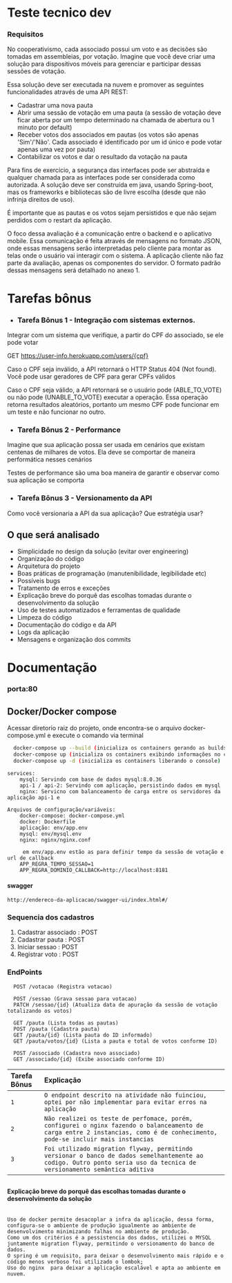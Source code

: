 
# Teste tecnico dev

### Requisitos
No cooperativismo, cada associado possui um voto e as decisões são tomadas em assembleias, por votação. Imagine que você deve criar uma solução para dispositivos móveis para gerenciar e participar dessas sessões de votação.  

Essa solução deve ser executada na nuvem e promover as seguintes funcionalidades através de uma API REST: 

 
* Cadastrar uma nova pauta 
* Abrir uma sessão de votação em uma pauta (a sessão de votação deve ficar aberta por um tempo determinado na chamada de abertura ou 1 minuto por default) 
* Receber votos dos associados em pautas (os votos são apenas 'Sim'/'Não'. Cada associado é identificado por um id único e pode votar apenas uma vez por pauta) 
* Contabilizar os votos e dar o resultado da votação na pauta 

 

Para fins de exercício, a segurança das interfaces pode ser abstraída e qualquer chamada para as interfaces pode ser considerada como autorizada. A solução deve ser construída em java, usando Spring-boot, mas os frameworks e bibliotecas são de livre escolha (desde que não infrinja direitos de uso). 

 

É importante que as pautas e os votos sejam persistidos e que não sejam perdidos com o restart da aplicação. 

 

O foco dessa avaliação é a comunicação entre o backend e o aplicativo mobile. Essa comunicação é feita através de mensagens no formato JSON, onde essas mensagens serão interpretadas pelo cliente para montar as telas onde o usuário vai interagir com o sistema. A aplicação cliente não faz parte da avaliação, apenas os componentes do servidor. O formato padrão dessas mensagens será detalhado no anexo 1. 

 

# Tarefas bônus 

* ### Tarefa Bônus 1 - Integração com sistemas externos. 
Integrar com um sistema que verifique, a partir do CPF do associado, se ele pode votar 

GET https://user-info.herokuapp.com/users/{cpf} 

Caso o CPF seja inválido, a API retornará o HTTP Status 404 (Not found). Você pode usar geradores de CPF para gerar CPFs válidos 

Caso o CPF seja válido, a API retornará se o usuário pode (ABLE_TO_VOTE) ou não pode (UNABLE_TO_VOTE) executar a operação. Essa operação retorna resultados aleatórios, portanto um mesmo CPF pode funcionar em um teste e não funcionar no outro. 


* ### Tarefa Bônus 2 - Performance 

Imagine que sua aplicação possa ser usada em cenários que existam centenas de milhares de votos. Ela deve se comportar de maneira performática nesses cenários 

Testes de performance são uma boa maneira de garantir e observar como sua aplicação se comporta 

* ### Tarefa Bônus 3 - Versionamento da API 

Como você versionaria a API da sua aplicação? Que estratégia usar? 

## O que será analisado 
* Simplicidade no design da solução (evitar over engineering) 
* Organização do código 
* Arquitetura do projeto 
* Boas práticas de programação (manutenibilidade, legibilidade etc) 
* Possíveis bugs 
* Tratamento de erros e exceções 
* Explicação breve do porquê das escolhas tomadas durante o desenvolvimento da solução 
* Uso de testes automatizados e ferramentas de qualidade 
* Limpeza do código 
* Documentação do código e da API 
* Logs da aplicação 
* Mensagens e organização dos commits 



# 
# Documentação

### porta:80

## Docker/Docker compose

Acessar diretorio raiz do projeto, onde encontra-se o arquivo docker-compose.yml  e execute o comando via terminal 
``` bash
  docker-compose up --build (inicializa os containers gerando as builds)
  docker-compose up (inicializa os containers exibindo informações no console)
  docker-compose up -d (inicializa os containers liberando o console)
```

```
services:
    mysql: Servindo com base de dados mysql:8.0.36
    api-1 / api-2: Servindo com aplicação, persistindo dados em mysql
    nginx: Servicno com balanceamento de carga entre os servidores da aplicação api-1 e 

```
```
Arquivos de configuração/variáveis:
    docker-compose: docker-compose.yml
    docker: Dockerfile
    aplicação: env/app.env
    mysql: env/mysql.env
    nginx: nginx/nginx.conf

     em env/app.env estão as para definir tempo da sessão de votação e url de callback
    APP_REGRA_TEMPO_SESSAO=1
    APP_REGRA_DOMINIO_CALLBACK=http://localhost:8181
```
#### swagger
    http://endereco-da-aplicacao/swagger-ui/index.html#/

### Sequencia dos cadastros
 1. Cadastrar associado : POST
 2. Cadastrar pauta : POST
 3. Iniciar sessao : POST
 4. Registrar voto : POST

### EndPoints
```
  POST /votacao (Registra votacao)
  
  POST /sessao (Grava sessao para votacao)
  PATCH /sessao/{id} (Atualiza data de apuração da sessão de votação totalizando os votos)

  GET /pauta (Lista todas as pautas)
  POST /pauta (Cadastra pauta)
  GET /pauta/{id} (Lista pauta do ID informado)
  GET /pauta/votos/{id} (Lista a pauta e total de votos conforme ID)

  POST /associado (Cadastra novo associado)
  GET /associado/{id} (Exibe associado conforme ID)

```

| Tarefa Bônus   |  Explicação                           |
| :---------- | :--------- | 
| `1` | `O endpoint descrito na atividade não fuinciou, optei por não implementar para evitar erros na aplicação` | 
| `2` | `Não realizei os teste de perfomace, porém, configurei o nginx fazendo o balanceamento de carga entre 2 instancias, como é de conhecimento, pode-se incluir mais instancias  ` | 
| `3` | `Foi utilizado migration flyway, permitindo versionar o banco de dados semelhantemente ao codigo. Outro ponto seria uso da tecnica de versionamento semântica aditiva` | 

##
#### Explicação breve do porquê das escolhas tomadas durante o desenvolvimento da solução 
```

Uso de docker permite desacoplar a infra da aplicação, dessa forma, configura-se o ambiente de produção igualmente ao ambiente de desenvolvimento minimizando falhas no ambiente de produção.
Como um dos critérios é a pessistencia dos dados, utilizei o MYSQL juntamente migration flyway, permitindo o versionamento do banco de dados.
O spring é um requisito, para deixar o desenvolvimento mais rápido e o código menos verboso foi utilizado o lombok;
Uso do nginx  para deixar a aplicação escalável e apta ao ambiente em nuvem.

```
